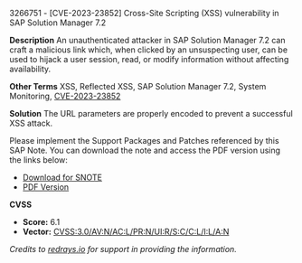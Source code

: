 3266751 - [CVE-2023-23852] Cross-Site Scripting (XSS) vulnerability in SAP Solution Manager 7.2

**Description**
An unauthenticated attacker in SAP Solution Manager 7.2 can craft a malicious link which, when clicked by an unsuspecting user, can be used to hijack a user session, read, or modify information without affecting availability.

**Other Terms**
XSS, Reflected XSS, SAP Solution Manager 7.2, System Monitoring, [CVE-2023-23852](https://cve.mitre.org/cgi-bin/cvename.cgi?name=CVE-2023-23852)

**Solution**
The URL parameters are properly encoded to prevent a successful XSS attack.

Please implement the Support Packages and Patches referenced by this SAP Note. You can download the note and access the PDF version using the links below:
- [Download for SNOTE](https://notesdownloads.sap.com/note/0040000000169812023)
- [PDF Version](https://userapps.support.sap.com/sap/support/sfm/notes/print/0003266751?language=en-US&token=4B178C6279DE477E9087F5C02F6517ED)

**CVSS**
- **Score:** 6.1
- **Vector:** [CVSS:3.0/AV:N/AC:L/PR:N/UI:R/S:C/C:L/I:L/A:N](https://www.first.org/cvss/calculator/3.0#CVSS:3.0/AV:N/AC:L/PR:N/UI:R/S:C/C:L/I:L/A:N)

*Credits to [redrays.io](https://redrays.io) for support in providing the information.*